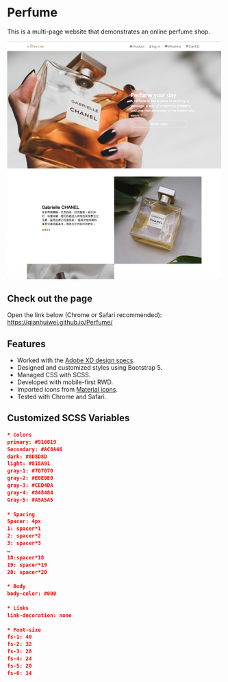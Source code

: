 # Perfume

This is a multi-page website that demonstrates an online perfume shop.  

<img src="https://github.com/qianhuiwei/Perfume/blob/main/pageDemo.png" width="500"/>

## Check out the page
Open the link below (Chrome or Safari recommended):  
https://qianhuiwei.github.io/Perfume/


## Features
* Worked with the [Adobe XD design specs](https://xd.adobe.com/view/dc5ebe5c-3e56-4981-a010-158b5ded0e72-890d/specs/).
* Designed and customized styles using Bootstrap 5.
* Managed CSS with SCSS.
* Developed with mobile-first RWD.
* Imported icons from [Material icons](https://material.io/tools/icons/).
* Tested with Chrome and Safari.

## Customized SCSS Variables
```json
* Colors 
primary: #916019
Secondary: #AC8A46
dark: #8D8D8D
light: #818A91 
gray-1: #707070
gray-2: #E0E0E0
gray-3: #CED4DA
gray-4: #848484
Gray-5: #A5A5A5

* Spacing
Spacer: 4px
1: spacer*1
2: spacer*2
3: spacer*3
…
18:spacer*18
19: spacer*19
20: spacer*20

* Body 
body-color: #000

* Links
link-decoration: none

* Font-size
fs-1: 40
fs-2: 32 
fs-3: 28 
fs-4: 24
fs-5: 20
fs-6: 14  
